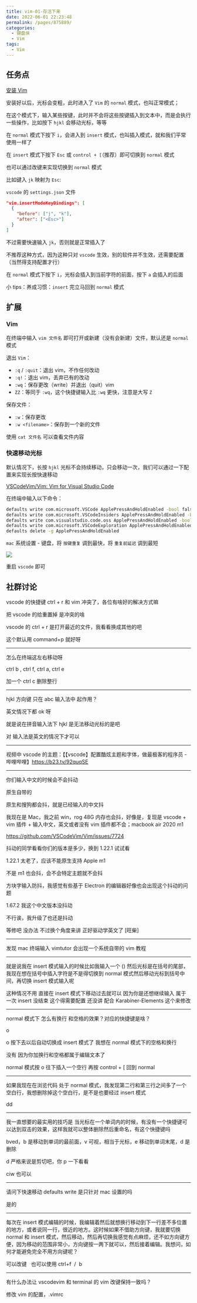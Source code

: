 ```yaml
---
title: vim-01-存活下来
date: 2022-06-01 22:23:48
permalink: /pages/875889/
categories:
  - 键盘侠
  - Vim
tags:
  - Vim
---
```


## 任务点

[安装 Vim](vscode:extension/vscodevim.vim)

安装好以后，光标会变粗，此时进入了 `Vim` 的 `normal` 模式，也叫正常模式；

在这个模式下，输入某些按键，此时并不会将这些按键插入到文本中，而是会执行一些操作，比如按下 `hjkl` 会移动光标，等等

在 `normal` 模式下按下 `i`，会进入到 `insert` 模式，也叫插入模式，就和我们平常使用一样了

在 `insert` 模式下按下 `Esc` 或 `control + [`（推荐）即可切换到 `normal` 模式

也可以通过改键来实现切换到 `normal` 模式

比如键入 `jk` 映射为 `Esc`:

`vscode` 的 `settings.json` 文件

```json
"vim.insertModeKeyBindings": [
  {
    "before": ["j", "k"],
    "after": ["<Esc>"]
  }
]
```

不过需要快速输入 `jk`，否则就是正常插入了

不推荐这种方式，因为这种只对 `vscode` 生效，别的软件并不生效，还需要配置（当然得支持配置才行）

在 `normal` 模式下按下 `i`，光标会插入到当前字符的前面，按下 `a` 会插入的后面

小 tips：养成习惯：`insert` 完立马回到 `normal` 模式

## 扩展

### Vim

在终端中输入 `vim 文件名` 即可打开或新建（没有会新建）文件，默认还是 `normal` 模式

退出 `Vim`：

- `:q` / `:quit`：退出 vim，不作任何改动
- `:q!`：退出 vim，丢弃已有的改动
- `:wq`：保存更改（write）并退出（quit）vim
- `ZZ`：等同于 `:wq`，这个快捷键输入比 `:wq` 更快，注意是大写 `Z`

保存文件：

- `:w`：保存更改
- `:w <filename>`：保存到一个新的文件

使用 `cat 文件名` 可以查看文件内容

### 快速移动光标

默认情况下，长按 `hjkl` 光标不会持续移动，只会移动一次，我们可以通过一下配置来实现长按快速移动

[VSCodeVim/Vim: Vim for Visual Studio Code](https://github.com/VSCodeVim/Vim#mac)

在终端中输入以下命令：

```bash
defaults write com.microsoft.VSCode ApplePressAndHoldEnabled -bool false              # For VS Code
defaults write com.microsoft.VSCodeInsiders ApplePressAndHoldEnabled -bool false      # For VS Code Insider
defaults write com.visualstudio.code.oss ApplePressAndHoldEnabled -bool false         # For VS Codium
defaults write com.microsoft.VSCodeExploration ApplePressAndHoldEnabled -bool false   # For VS Codium Exploration users
defaults delete -g ApplePressAndHoldEnabled                                           # If necessary, reset global default
```

`mac` 系统设置 - 键盘，将 `按键重复` 调到最快，将 `重复前延迟` 调到最短

![](../../.vuepress/public/img/vim/000.png)

重启 `vscode` 即可

## 社群讨论

vscode 的快捷键 ctrl + r 和 vim 冲突了，各位有啥好的解决方式嘛

把 vscode 的给重置掉 是冲突的啥

vscode 的 ctrl + r 是打开最近的文件，我看看换成其他的吧

这个默认用 command+p 就好呀

<hr />

怎么在终端这左右移动呀

ctrl b , ctrl f, ctrl a, ctrl e

加一个 ctrl c 删除整行

<hr />

hjkl 方向键 只在 abc 输入法中 起作用？

英文情况下都 ok 呀

就是说在拼音输入法下 hjkl 是无法移动光标的是吧

对 输入法是英文的情况下才可以

<hr />

视频中 vscode 的主题：【【vscode】配置酷炫主题和字体，做最极客的程序员 - 哔哩哔哩】https://b23.tv/92quqSE

<hr />

你们输入中文的时候会不会抖动

原生自带的

原生和搜狗都会抖，就是已经输入的中文抖

我现在是 Mac，我之前 win，rog 48G 内存也会抖，好像是，复现是 vscode + vim 插件 + 输入中文，英文或者没有 vim 插件都不会；macbook air 2020 m1

https://github.com/VSCodeVim/Vim/issues/7724

抖动的同学看看你们的版本是多少，换到 1.22.1 试试看

1.22.1 太老了，应该不能原生支持 Apple m1

不是 m1 也会抖，会不会特定主题就不会抖

方块字输入防抖，我感觉有些基于 Electron 的编辑器好像也会出现这个抖动的问题

1.67.2 我这个中文版本没抖动

不行诶，我升级了也还是抖动

等修吧 没办法 不过换个角度来讲 正好驱动学英文了 [旺柴]

<hr />

发现 mac 终端输入 vimtutor 会出现一个系统自带的 vim 教程

<hr />

就是说我在 insert 模式输入的时候比如我输入一个 () 然后光标是在括号的尾部，我现在想在括号中插入字符是不是得切换到 normal 模式然后移动光标到括号中间，再切换 insert 模式输入呢

这种情况不用 直接在 insert 模式下移动过去就可以 因为你是还想继续输入 属于一次 insert 没结束 这个得需要配置 还没讲 配合 Karabiner-Elements 这个来修改

<hr />

normal 模式下 怎么有换行 和空格的效果？对应的快捷键是啥？

o

o 按下去以后自动切换成 insert 模式了 我想在 normal 模式下的空格和换行

没有 因为你加换行和空格都属于编辑文本了

normal 模式按 o 往下插入一个空行 再按 control + [ 回到 normal

<hr />

如果我现在在浏览代码 处于 normal 模式，我发现第二行和第三行之间多了一个空白行，我想删除掉这个空白行，是不是也要经过 insert 模式

dd

<hr />

我一直想要的最实用的技巧是 当光标在一个单词内的时候，有没有一个快捷键可以达到双击的效果，这样我就可以整体删除然后重命名，有这个快捷键吗

bved，b 是移动到单词的最前面，v 可视，相当于光标，e 移动到单词末尾，d 是删除

d 严格来说是剪切吧，你 p 一下看看

ciw 也可以

<hr />

请问下快速移动 defaults write 是只针对 mac 设置的吗

是的

<hr />

每次在 insert 模式编辑的时候，我编辑着然后就想换行移动到下一行差不多位置的地方，或者说同一行，很近的地方。这时候如果不借助方向键，我就要切换 normal 和 insert 模式，然后移动，然后再切换我感觉有点麻烦，还不如方向键方便，因为移动的范围非常小，方向键按一两下就可以，然后接着编辑。我想问，如何才能避免完全不用方向键呢？

可以改键   也可以使用 ctrl+f  /  b

<hr />

有什么办法让 vscodevim 和 terminal 的 vim 改键保持一致吗？

修改 vim 的配置，.vimrc

